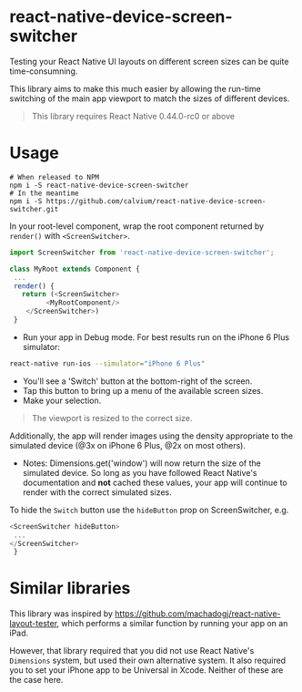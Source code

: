 # react-native-device-screen-switcher

Testing your React Native UI layouts on different screen sizes can be quite time-consumning.

This library aims to make this much easier by allowing the run-time switching of the main app viewport to match the sizes of different devices.

> This library requires React Native 0.44.0-rc0 or above

# Usage

```
# When released to NPM
npm i -S react-native-device-screen-switcher
# In the meantime
npm i -S https://github.com/calvium/react-native-device-screen-switcher.git
```

In your root-level component, wrap the root component returned by `render()` with `<ScreenSwitcher>`.

```js
import ScreenSwitcher from 'react-native-device-screen-switcher';

class MyRoot extends Component {
 ...
 render() {
   return (<ScreenSwitcher>
         <MyRootComponent/>
    </ScreenSwitcher>)
 }
```

- Run your app in Debug mode. For best results run on the iPhone 6 Plus simulator:

```bash
react-native run-ios --simulator="iPhone 6 Plus"
```

- You'll see a 'Switch' button at the bottom-right of the screen.
- Tap this button to bring up a menu of the available screen sizes.
- Make your selection.

> The viewport is resized to the correct size.

Additionally, the app will render images using the density appropriate to the simulated device (@3x on iPhone 6 Plus, @2x on most others).

- Notes: Dimensions.get('window') will now return the size of the simulated device. So long as you have followed React Native's documentation and **not** cached these values, your app will continue to render with the correct simulated sizes.


To hide the `Switch` button use the `hideButton` prop on ScreenSwitcher, e.g.

```js
<ScreenSwitcher hideButton>
 ...
</ScreenSwitcher>
 }
```

# Similar libraries

This library was inspired by https://github.com/machadogj/react-native-layout-tester, which performs a similar function by running your app on an iPad.

However, that library required that you did not use React Native's `Dimensions` system, but used their own alternative system. It also required you to set your iPhone app to be Universal in Xcode. Neither of these are the case here.
